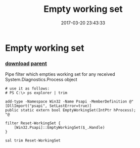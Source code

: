 ﻿---
pid:            6808
parent:         2413
children:       
poster:         vinicius
title:          Empty working set
date:           2017-03-20 23:43:33
description:    Pipe filter which empties working set for any received System.Diagnostics.Process object
format:         posh
---

# Empty working set

### [download](6808.ps1) [parent](2413.md) 

Pipe filter which empties working set for any received System.Diagnostics.Process object

```posh
# use it as follows:
# PS C:\> ps explorer | trim

add-type -Namespace Win32 -Name Psapi -MemberDefinition @"
[DllImport("psapi", SetLastError=true)]
public static extern bool EmptyWorkingSet(IntPtr hProcess);    
"@
 
filter Reset-WorkingSet {
    [Win32.Psapi]::EmptyWorkingSet($_.Handle)
}
 
sal trim Reset-WorkingSet
```
